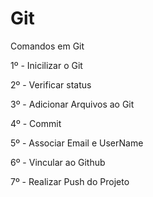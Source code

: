 # Git

Comandos em Git

1º - Inicilizar o Git

2º - Verificar status

3º - Adicionar Arquivos ao Git

4º - Commit

5º - Associar Email e UserName

6º - Vincular ao Github

7º - Realizar Push do Projeto
